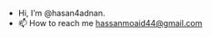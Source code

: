 -  Hi, I’m @hasan4adnan.
- 📫 How to reach me hassanmoaid44@gmail.com

<!---
hasan4adnan/hasan4adnan is a ✨ special ✨ repository because its `README.md` (this file) appears on your GitHub profile.
You can click the Preview link to take a look at your changes.
--->

